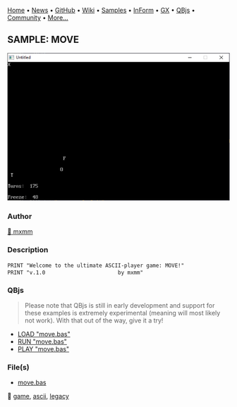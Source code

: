 [Home](https://qb64.com) • [News](../../news.md) • [GitHub](https://github.com/QB64Official/qb64) • [Wiki](https://github.com/QB64Official/qb64/wiki) • [Samples](../../samples.md) • [InForm](../../inform.md) • [GX](../../gx.md) • [QBjs](../../qbjs.md) • [Community](../../community.md) • [More...](../../more.md)

## SAMPLE: MOVE

![screenshot.png](img/screenshot.png)

### Author

[🐝 mxmm](../mxmm.md) 

### Description

```text
PRINT "Welcome to the ultimate ASCII-player game: MOVE!"
PRINT "v.1.0                       by mxmm"
```

### QBjs

> Please note that QBjs is still in early development and support for these examples is extremely experimental (meaning will most likely not work). With that out of the way, give it a try!

* [LOAD "move.bas"](https://qbjs.org/index.html?src=https://qb64.com/samples/move/src/move.bas)
* [RUN "move.bas"](https://qbjs.org/index.html?mode=auto&src=https://qb64.com/samples/move/src/move.bas)
* [PLAY "move.bas"](https://qbjs.org/index.html?mode=play&src=https://qb64.com/samples/move/src/move.bas)

### File(s)

* [move.bas](src/move.bas)

🔗 [game](../game.md), [ascii](../ascii.md), [legacy](../legacy.md)
